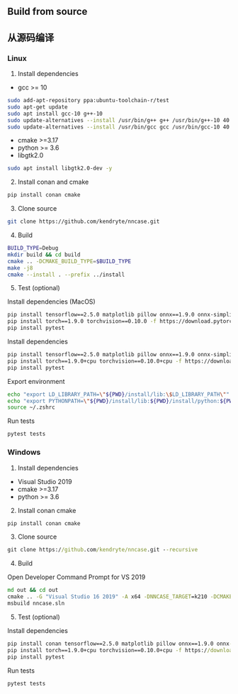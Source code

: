 ## Build from source
## 从源码编译

### Linux
1. Install dependencies

- gcc >= 10
```bash
sudo add-apt-repository ppa:ubuntu-toolchain-r/test
sudo apt-get update
sudo apt install gcc-10 g++-10
sudo update-alternatives --install /usr/bin/g++ g++ /usr/bin/g++-10 40
sudo update-alternatives --install /usr/bin/gcc gcc /usr/bin/gcc-10 40 
```

- cmake >=3.17
- python >= 3.6
- libgtk2.0 

```bash
sudo apt install libgtk2.0-dev -y
```

2. Install conan and cmake

```bash
pip install conan cmake
```

3. Clone source

```bash
git clone https://github.com/kendryte/nncase.git
```

4. Build
```bash
BUILD_TYPE=Debug
mkdir build && cd build
cmake .. -DCMAKE_BUILD_TYPE=$BUILD_TYPE
make -j8
cmake --install . --prefix ../install
```
5. Test (optional)

Install dependencies (MacOS)
```bash
pip install tensorflow==2.5.0 matplotlib pillow onnx==1.9.0 onnx-simplifier==0.3.6 onnxoptimizer==0.2.6 onnxruntime==1.8.0
pip install torch==1.9.0 torchvision==0.10.0 -f https://download.pytorch.org/whl/torch_stable.html
pip install pytest
```

Install dependencies
```bash
pip install tensorflow==2.5.0 matplotlib pillow onnx==1.9.0 onnx-simplifier==0.3.6 onnxoptimizer==0.2.6 onnxruntime==1.8.0
pip install torch==1.9.0+cpu torchvision==0.10.0+cpu -f https://download.pytorch.org/whl/torch_stable.html
pip install pytest
```

Export environment

```bash
echo "export LD_LIBRARY_PATH=\"${PWD}/install/lib:\$LD_LIBRARY_PATH\"" >> ~/.zshrc
echo "export PYTHONPATH=\"${PWD}/install/lib:${PWD}/install/python:${PWD}/tests:\${PYTHONPATH}\"" >> ~/.zshrc
source ~/.zshrc
```

Run tests

```bash
pytest tests
```

### Windows
1. Install dependencies
- Visual Studio 2019
- cmake >=3.17
- python >= 3.6

2. Install conan cmake
```cmd
pip install conan cmake
```
3. Clone source
```cmd
git clone https://github.com/kendryte/nncase.git --recursive
```
4. Build

Open Developer Command Prompt for VS 2019

```cmd
md out && cd out
cmake .. -G "Visual Studio 16 2019" -A x64 -DNNCASE_TARGET=k210 -DCMAKE_BUILD_TYPE=Release
msbuild nncase.sln
```
5. Test (optional)

Install dependencies
```cmd
pip install conan tensorflow==2.5.0 matplotlib pillow onnx==1.9.0 onnx-simplifier==0.3.6 onnxoptimizer==0.2.6 onnxruntime==1.8.0
pip install torch==1.9.0+cpu torchvision==0.10.0+cpu -f https://download.pytorch.org/whl/torch_stable.html
pip install pytest
```
Run tests
```cmd
pytest tests
```